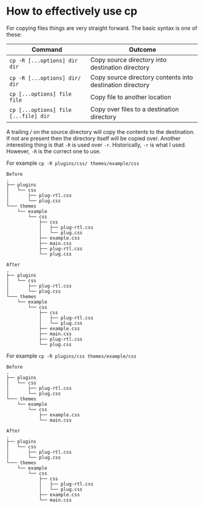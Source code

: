 # How to effectively use cp

For copying files things are very straight forward. The basic syntax is one of these:

| Command                              | Outcome                                                   |
| ------------------------------------ | --------------------------------------------------------- |
| `cp -R [...options] dir dir`         | Copy source directory into destination directory          |
| `cp -R [...options] dir/ dir`        | Copy source directory contents into destination directory |
| `cp [...options] file file`          | Copy file to another location                             |
| `cp [...options] file [...file] dir` | Copy over files to a destination directory                |

A trailing _/_ on the source directory will copy the contents to the destination. If not are present then the directory itself will be copied over. Another interesting thing is that `-R` is used over `-r`. Historically, `-r` is what I used. However, `-R` is the correct one to use.

For example `cp -R plugins/css/ themes/example/css`

```
Before
.
├── plugins
│   └── css
│       ├── plug-rtl.css
│       └── plug.css
└─── themes
    └── example
        └── css
            ├── css
            │   ├── plug-rtl.css
            │   └── plug.css
            ├── example.css
            ├── main.css
            ├── plug-rtl.css
            └── plug.css

After
.
├── plugins
│   └── css
│       ├── plug-rtl.css
│       └── plug.css
└─── themes
    └── example
        └── css
            ├── css
            │   ├── plug-rtl.css
            │   └── plug.css
            ├── example.css
            ├── main.css
            ├── plug-rtl.css
            └── plug.css
```

For example `cp -R plugins/css themes/example/css`

```
Before
.
├── plugins
│   └── css
│       ├── plug-rtl.css
│       └── plug.css
└─── themes
    └── example
        └── css
            ├── example.css
            └── main.css

After
.
├── plugins
│   └── css
│       ├── plug-rtl.css
│       └── plug.css
└─── themes
    └── example
        └── css
            ├── css
            │   ├── plug-rtl.css
            │   └── plug.css
            ├── example.css
            └── main.css
```
